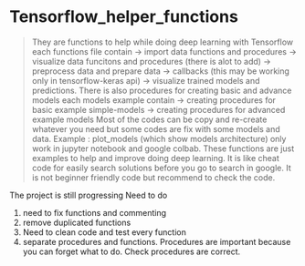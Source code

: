 # Tensorflow_helper_functions
> They are functions to help while doing deep learning with Tensorflow
> each functions file contain 
    -> import data functions and procedures
    -> visualize data funcitons and procedures (there is alot to add)
    -> preprocess data and prepare data
    -> callbacks (this may be working only in tensorflow-keras api)
    -> visualize trained models and predictions.
> There is also procedures for creating basic and advance models 
> each models example contain
    -> creating procedures for basic example simple-models
    -> creating procedures for advanced example models
> Most of the codes can be copy and re-create whatever you need but some codes are fix with some models and data. Example : plot_models (which show models architecture) only work in jupyter notebook and google colbab.
> These functions are just examples to help and improve doing deep learning. It is like cheat code for easily search solutions before you go to search in google.
> It is not beginner friendly code but recommend to check the code.

The project is still progressing 
Need to do 
1. need to fix functions and commenting 
2. remove duplicated functions
3. Need to clean code and test every function
4. separate procedures and functions. Procedures are important because you can forget what to do. Check procedures are correct.